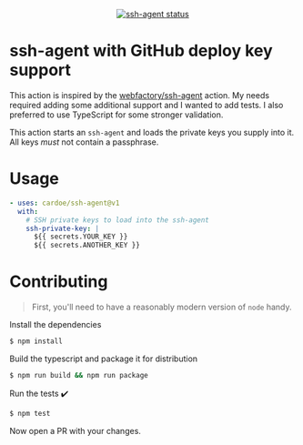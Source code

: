 <p align="center">
  <a href="https://github.com/cardoe/ssh-agent"><img alt="ssh-agent status" src="https://github.com/cardoe/ssh-agent/workflows/build-test/badge.svg"></a>
</p>

# ssh-agent with GitHub deploy key support

This action is inspired by the [webfactory/ssh-agent](https://github.com/webfactory/ssh-agent) action.
My needs required adding some additional support and I wanted to add tests. I also preferred to use TypeScript
for some stronger validation.

This action starts an `ssh-agent` and loads the private keys you supply into it. All keys *must* not contain
a passphrase.

# Usage

<!-- start usage -->
```yaml
- uses: cardoe/ssh-agent@v1
  with:
    # SSH private keys to load into the ssh-agent
    ssh-private-key: |
      ${{ secrets.YOUR_KEY }}
      ${{ secrets.ANOTHER_KEY }}
```
<!-- end usage -->

# Contributing

> First, you'll need to have a reasonably modern version of `node` handy.

Install the dependencies
```bash
$ npm install
```

Build the typescript and package it for distribution
```bash
$ npm run build && npm run package
```

Run the tests :heavy_check_mark:
```bash
$ npm test
```

Now open a PR with your changes.

